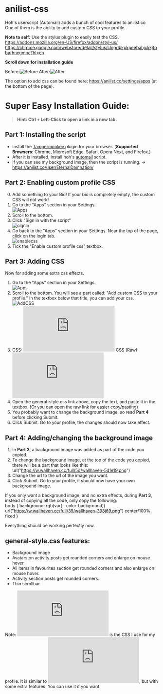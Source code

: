 # anilist-css
Hoh's userscript (Automail) adds a bunch of cool features to anilist.co
<br/>One of them is the ability to add custom CSS to your profile.

<b>Note to self:</b> Use the stylus plugin to easily test the CSS.
<br/>https://addons.mozilla.org/en-US/firefox/addon/styl-us/
<br/>https://chrome.google.com/webstore/detail/stylus/clngdbkpkpeebahjckkjfobafhncgmne?hl=en

**Scroll down for installation guide**

Before:![Before](Screenshots/beforeCSS.png) 
After:![After](Screenshots/afterCSS.png)

The option to add css can be found here: https://anilist.co/settings/apps (at the bottom of the page).

# Super Easy Installation Guide:
>**Hint: Ctrl + Left-Click to open a link in a new tab.**
## Part 1: Installing the script
* Install the <a href="https://www.tampermonkey.net/"> Tampermonkey </a>plugin for your browser. (**Supported Browsers:**  Chrome, Microsoft Edge, Safari, Opera Next, and Firefox.)
* After it is installed, install hoh's <a href="https://greasyfork.org/en/scripts/370473-automail">automail</a> script.
* If you can see my background image, then the script is running. -> https://anilist.co/user/EternalDamnation/

## Part 2: Enabling custom profile CSS
0. Add something to your Bio! If your bio is completely empty, the custom CSS will not work!
1. Go to the "Apps" section in your Settings.
<br>![Apps](Screenshots/1.png)
2. Scroll to the bottom.
3. Click "Sign in with the script"
<br>![signin](Screenshots/signin.png)
4. Go back to the "Apps" section in your Settings. Near the top of the page, click on the login tab.
<br>![enablecss](Screenshots/enablecss.png)
5. Tick the "Enable custom profile css" textbox.

## Part 3: Adding CSS
Now for adding some extra css effects.
1. Go to the "Apps" section in your Settings.
<br>![Apps](Screenshots/1.png)
2. Scroll to the bottom. You will see a part called: "Add custom CSS to your profile."
In the textbox below that title, you can add your css.<br/>
![AddCSS](Screenshots/2.png)
3. CSS: ![general-style.css](https://github.com/Kurisu-chan/anilist-css/blob/master/general-style.css) 
   CSS (Raw): ![general-style.css raw](https://raw.githubusercontent.com/Kurisu-chan/anilist-css/master/general-style.css) 
4. Open the general-style.css link above, copy the text, and paste it in the textbox. (Or you can open the raw link for easier copy/pasting)
5. You probably want to change the background image, so read <b>Part 4</b> before clicking Submit.
6. Click Submit.
Go to your profile, the changes should now take effect.

## Part 4: Adding/changing the background image
1. In <b>Part 3</b>, a background image was added as part of the code you copied.
2. To change the background image, at the top of the code you copied, there will be a part that looks like this: url("https://w.wallhaven.cc/full/5d/wallhaven-5d1e19.png")
3. Change the url to the url of the image you want.
4. Click Submit.
Go to your profile, it should now have your own background image.

If you only want a background image, and no extra effects, during <b>Part 3</b>, instead of copying all the code, only copy the following:
<br>body {
    background: rgb(var(--color-background)) url("https://w.wallhaven.cc/full/39/wallhaven-398j69.png") center/100% fixed
}

Everything should be working perfectly now.

## general-style.css features:
* Background image
* Avatars on activity posts get rounded corners and enlarge on mouse hover.
* All items in favourites section get rounded corners and also enlarge on mouse hover.
* Activity section posts get rounded corners.
* Thin scrollbar.

Note: ![style.css](https://github.com/Kurisu-chan/anilist-css/blob/master/style.css) is the CSS I use for my profile. It is similar to ![general-style.css](https://github.com/Kurisu-chan/anilist-css/blob/master/general-style.css), but with some extra features. You can use it if you want.
